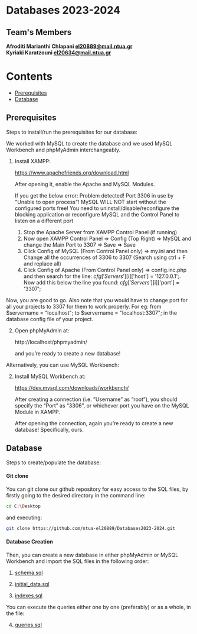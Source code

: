 # Databases 2023-2024

## Team's Members 



 
 
 **Afroditi Marianthi Chlapani [el20889@mail.ntua.gr](https://github.com/aphrochl)**  
 **Kyriaki Karatzouni [el20634@mail.ntua.gr](https://github.com/ntua-el20634)**  


 # Contents


- [Prerequisites](#Prerequisites)
- [Database](#Database)




## Prerequisites

Steps to install/run the prerequisites for our database: 

We worked with MySQL to create the database and we used MySQL Workbench and phpMyAdmin interchangeably. 

1. Install XAMPP:

   https://www.apachefriends.org/download.html

   
   After opening it, enable the Apache and MySQL Modules.

   If you get the below error:
   Problem detected!
   Port 3306 in use by "Unable to open process"!
   MySQL WILL NOT start without the configured ports free!
   You need to uninstall/disable/reconfigure the blocking application
   or reconfigure MySQL and the Control Panel to listen on a different port

   1) Stop the Apache Server from XAMPP Control Panel (if running)
   2) Now open XAMPP Control Panel => Config (Top Right) => MySQL and change the Main Port to 3307 => Save => Save
   3) Click Config of MySQL (From Control Panel only) => my.ini and then Change all the occurrences of 3306 to 3307 (Search using ctrl + F and replace all)
   4) Click Config of Apache (From Control Panel only) => config.inc.php and then search for the line: $cfg['Servers'][$i]['host'] = '127.0.0.1';. Now add this below the line you found: $cfg['Servers'][$i]['port'] = '3307';

Now, you are good to go. Also note that you would have to change port for all your projects to 3307 for them to work properly. For eg: from $servername = "localhost"; to $servername = "localhost:3307"; in the database config file of your project.


2. Open phpMyAdmin at:

   http://localhost/phpmyadmin/

   and you’re ready to create a new database!


Alternatively, you can use MySQL Workbench: 

2. Install MySQL Workbench at:

   https://dev.mysql.com/downloads/workbench/

   After creating a connection (i.e. ”Username” as “root”), you should specify the “Port” as “3306”, or whichever port you have on the MySQL Module in XAMPP. 

   After opening the connection, again you’re ready to create a new database! Specifically, ours. 

 





## Database

Steps to create/populate the database: 

#### Git clone

You can git clone our github repository for easy access to the SQL files, by firstly going to the desired directory in the command line: 

```sh
cd C:\Desktop 
```

and executing: 

```sh
git clone https://github.com/ntua-el20889/Databases2023-2024.git
```

#### Database Creation

Then, you can create a new database in either phpMyAdmin or MySQL Workbench and  import the SQL files in the following order: 
  
1. [schema.sql](https://github.com/ntua-el20889/Databases2023-2024/blob/main/database/schema.sql)

2. [initial_data.sql](https://github.com/ntua-el20889/Databases2023-2024/blob/main/database/initial_data.sql)

3. [indexes.sql](https://github.com/ntua-el20889/Databases2023-2024/blob/main/database/indexes.sql)

  You can execute the queries either one by one (preferably) or as a whole, in the file:
 
4. [queries.sql](https://github.com/ntua-el20889/Databases2023-2024/blob/main/database/queries.sql )
